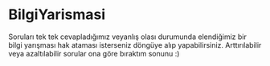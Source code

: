 # BilgiYarismasi
Soruları tek tek cevapladığımız veyanlış olası durumunda elendiğimiz bir bilgi yarışması hak ataması isterseniz döngüye alıp yapabilirsiniz.
Arttırılabilir veya azaltılabilir sorular ona göre bıraktım sonunu :)
